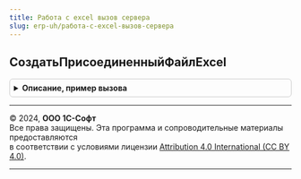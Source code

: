 ```yaml
---
title: Работа с excel вызов сервера
slug: erp-uh/работа-с-excel-вызов-сервера
---
```



## СоздатьПрисоединенныйФайлExcel
<details style="margin: 1em 0; padding: 0.5em; border: 1px solid #ccc; border-radius: 6px;">

<summary style="font-weight: bold; cursor: pointer;">Описание, пример вызова</summary>

```bsl

// Создание присоединенного файла с Excel
// Подробности см. РаботаСExcel.СоздатьПрисоединенныйФайлExcel.
//
// Параметры:
//  ДокументСсылка		 - ДокументСсылка.ПланЗакупок - ссылка на документ для которого создается присоединенный файл.
//  					 - ДокументСсылка.ПланПродаж - ссылка на документ для которого создается присоединенный файл.
//  					 - ДокументСсылка.ПланОстатков - ссылка на документ для которого создается присоединенный файл.
//  					 - ДокументСсылка.ПланПродажПоКатегориям - ссылка на документ для которого создается присоединенный файл.
//  					 - ДокументСсылка.ПланПроизводства - ссылка на документ для которого создается присоединенный файл.
//  					 - ДокументСсылка.ПланСборкиРазборки - ссылка на документ для которого создается присоединенный файл.
//  					 - ДокументСсылка.ПланВнутреннихПотреблений - ссылка на документ для которого создается присоединенный файл.
//  ИдентификаторФормы	 - УникальныйИдентификатор	 - идентификатор формы.
//
// Возвращаемое значение:
//  Структура - Параметры созданного присоединенного файла.
Функция СоздатьПрисоединенныйФайлExcel(ДокументСсылка, ИдентификаторФормы) Экспорт
```

Пример вызова
```bsl
Результат = РаботаСExcelВызовСервера.СоздатьПрисоединенныйФайлExcel(ДокументСсылка, ИдентификаторФормы) 
```
</details>

---

© 2024, **ООО 1С-Софт**  
Все права защищены. Эта программа и сопроводительные материалы предоставляются  
в соответствии с условиями лицензии [Attribution 4.0 International (CC BY 4.0)](https://creativecommons.org/licenses/by/4.0/legalcode).

---
